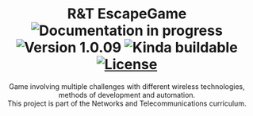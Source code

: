<h1 align="center">R&T EscapeGame
  <br>
  <img src="https://badgen.net/static/status/Documentation%20In%20Progress/orange" alt="Documentation in progress">
  <img src="https://badgen.net/static/version/1.0.0/blue" alt="Version 1.0.09">
  <img src="https://badgen.net/static/buildable/Kinda/red" alt="Kinda buildable">
  <a href="https://github.com/Nolan-BY/EscapeGame/blob/main/LICENSE"><img src="https://badgen.net/static/license/GPL-3.0/purple" alt="License"></a>
</h1>

<p align="center">
  Game involving multiple challenges with different wireless technologies, methods of development and automation.
  <br>
  This project is part of the Networks and Telecommunications curriculum.
</p>
